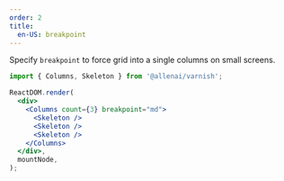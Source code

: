 ```yaml
---
order: 2
title:
  en-US: breakpoint
---
```


Specify `breakpoint` to force grid into a single columns on small screens.

```jsx
import { Columns, Skeleton } from '@allenai/varnish';

ReactDOM.render(
  <div>
    <Columns count={3} breakpoint="md">
      <Skeleton />
      <Skeleton />
      <Skeleton />
    </Columns>
  </div>,
  mountNode,
);
```
